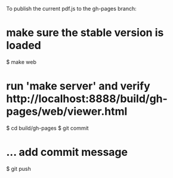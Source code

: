 To publish the current pdf.js to the gh-pages branch:

# make sure the stable version is loaded
$ make web
# run 'make server' and verify http://localhost:8888/build/gh-pages/web/viewer.html
$ cd build/gh-pages
$ git commit
# ... add commit message
$ git push